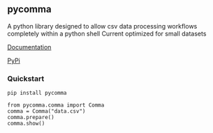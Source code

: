 ## pycomma
A python library designed to allow csv data processing workflows completely within a python shell 
Current optimized for small datasets

[Documentation](https://jordankobewade.github.io/pycomma)

[PyPi](https://pypi.org/project/pycomma/)

### Quickstart

``` pip install pycomma ```
``` 
from pycomma.comma import Comma 
comma = Comma("data.csv")
comma.prepare()
comma.show()
```
